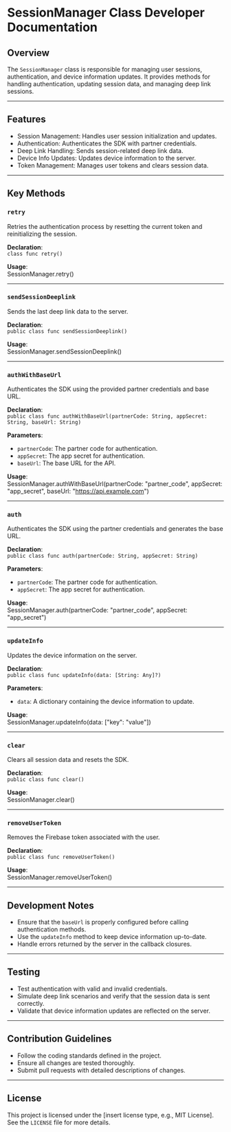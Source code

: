 # SessionManager Class Developer Documentation

## Overview

The `SessionManager` class is responsible for managing user sessions, authentication, and device information updates. It provides methods for handling authentication, updating session data, and managing deep link sessions.

---

## Features

- Session Management: Handles user session initialization and updates.
- Authentication: Authenticates the SDK with partner credentials.
- Deep Link Handling: Sends session-related deep link data.
- Device Info Updates: Updates device information to the server.
- Token Management: Manages user tokens and clears session data.

---

## Key Methods

### `retry`
Retries the authentication process by resetting the current token and reinitializing the session.

**Declaration**:  
`class func retry()`

**Usage**:  
SessionManager.retry()

---

### `sendSessionDeeplink`
Sends the last deep link data to the server.

**Declaration**:  
`public class func sendSessionDeeplink()`

**Usage**:  
SessionManager.sendSessionDeeplink()

---

### `authWithBaseUrl`
Authenticates the SDK using the provided partner credentials and base URL.

**Declaration**:  
`public class func authWithBaseUrl(partnerCode: String, appSecret: String, baseUrl: String)`

**Parameters**:  
- `partnerCode`: The partner code for authentication.  
- `appSecret`: The app secret for authentication.  
- `baseUrl`: The base URL for the API.

**Usage**:  
SessionManager.authWithBaseUrl(partnerCode: "partner_code", appSecret: "app_secret", baseUrl: "https://api.example.com")

---

### `auth`
Authenticates the SDK using the partner credentials and generates the base URL.

**Declaration**:  
`public class func auth(partnerCode: String, appSecret: String)`

**Parameters**:  
- `partnerCode`: The partner code for authentication.  
- `appSecret`: The app secret for authentication.

**Usage**:  
SessionManager.auth(partnerCode: "partner_code", appSecret: "app_secret")

---

### `updateInfo`
Updates the device information on the server.

**Declaration**:  
`public class func updateInfo(data: [String: Any]?)`

**Parameters**:  
- `data`: A dictionary containing the device information to update.

**Usage**:  
SessionManager.updateInfo(data: ["key": "value"])

---

### `clear`
Clears all session data and resets the SDK.

**Declaration**:  
`public class func clear()`

**Usage**:  
SessionManager.clear()

---

### `removeUserToken`
Removes the Firebase token associated with the user.

**Declaration**:  
`public class func removeUserToken()`

**Usage**:  
SessionManager.removeUserToken()

---

## Development Notes

- Ensure that the `baseUrl` is properly configured before calling authentication methods.
- Use the `updateInfo` method to keep device information up-to-date.
- Handle errors returned by the server in the callback closures.

---

## Testing

- Test authentication with valid and invalid credentials.
- Simulate deep link scenarios and verify that the session data is sent correctly.
- Validate that device information updates are reflected on the server.

---

## Contribution Guidelines

- Follow the coding standards defined in the project.
- Ensure all changes are tested thoroughly.
- Submit pull requests with detailed descriptions of changes.

---

## License

This project is licensed under the [insert license type, e.g., MIT License]. See the `LICENSE` file for more details.
